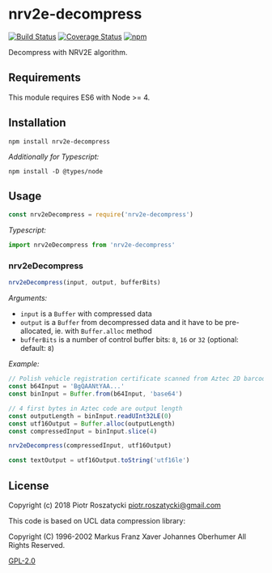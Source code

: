 # nrv2e-decompress

<!-- markdownlint-disable MD013 -->
[![Build Status](https://secure.travis-ci.org/dex4er/js-nrv2e-decompress.svg)](http://travis-ci.org/dex4er/js-nrv2e-decompress) [![Coverage Status](https://coveralls.io/repos/github/dex4er/js-nrv2e-decompress/badge.svg)](https://coveralls.io/github/dex4er/js-nrv2e-decompress) [![npm](https://img.shields.io/npm/v/nrv2e-decompress.svg)](https://www.npmjs.com/package/nrv2e-decompress)
<!-- markdownlint-enable MD013 -->

Decompress with NRV2E algorithm.

## Requirements

This module requires ES6 with Node >= 4.

## Installation

```shell
npm install nrv2e-decompress
```

_Additionally for Typescript:_

```shell
npm install -D @types/node
```

## Usage

```js
const nrv2eDecompress = require('nrv2e-decompress')
```

_Typescript:_

```ts
import nrv2eDecompress from 'nrv2e-decompress'
```

### nrv2eDecompress

```js
nrv2eDecompress(input, output, bufferBits)
```

_Arguments:_

* `input` is a `Buffer` with compressed data
* `output` is a `Buffer` from decompressed data and it have to be pre-allocated,
  ie. with `Buffer.alloc` method
* `bufferBits` is a number of control buffer bits: `8`, `16` or `32` (optional:
  default: `8`)

_Example:_

```js
// Polish vehicle registration certificate scanned from Aztec 2D barcode
const b64Input = 'BgQAANtYAA...'
const binInput = Buffer.from(b64Input, 'base64')

// 4 first bytes in Aztec code are output length
const outputLength = binInput.readUInt32LE(0)
const utf16Output = Buffer.alloc(outputLength)
const compressedInput = binInput.slice(4)

nrv2eDecompress(compressedInput, utf16Output)

const textOutput = utf16Output.toString('utf16le')
```

## License

Copyright (c) 2018 Piotr Roszatycki <piotr.roszatycki@gmail.com>

This code is based on UCL data compression library:

Copyright (C) 1996-2002 Markus Franz Xaver Johannes Oberhumer
All Rights Reserved.

[GPL-2.0](https://opensource.org/licenses/GPL-2.0)
